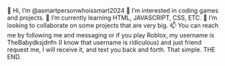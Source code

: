 👋 Hi, I’m @asmartpersonwhoissmart2024
👀 I’m interested in coding games and projects.
🌱 I’m currently learning HTML, JAVASCRIPT, CSS, ETC.
💞️ I’m looking to collaborate on some projects that are very big.
📫 You can reach me by following me and messaging or if you play Roblox, my username is TheBabydksjdnfn (I know that username is ridiculous) and just friend request me, I will receive it, and text you back and forth. That simple. THE END.

<!---
asmartpersonwhoissmart2024/asmartpersonwhoissmart2024 is a ✨ special ✨ repository because its `README.md` (this file) appears on your GitHub profile.
You can click the Preview link to take a look at your changes.
--->
